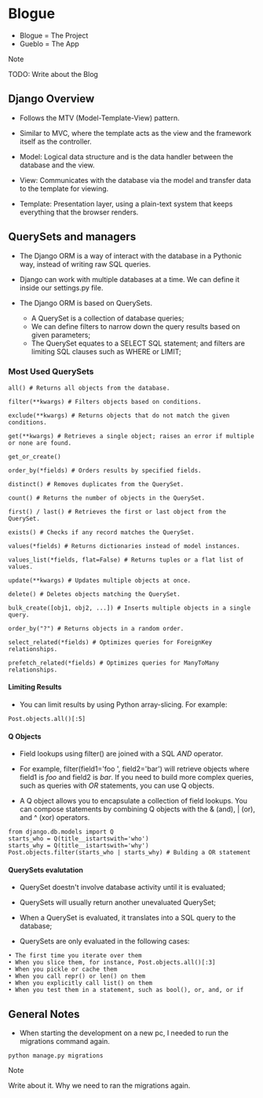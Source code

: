 # Blogue

- Blogue = The Project
- Gueblo = The App

> [!NOTE]
> TODO: Write about the Blog

## Django Overview

- Follows the MTV (Model-Template-View) pattern.

- Similar to MVC, where the template acts as the view and the framework itself as the controller.

- Model: Logical data structure and is the data handler between the database and the view.

- View: Communicates with the database via the model and transfer data to the template for viewing. 

- Template: Presentation layer, using a plain-text system that keeps everything that the browser renders.

## QuerySets and managers

- The Django ORM is a way of interact with the database in a Pythonic way, instead of writing raw SQL queries.

- Django can work with multiple databases at a time. We can define it inside our settings.py file.

- The Django ORM is based on QuerySets. 
    - A QuerySet is a collection of database queries; 
    - We can define filters to narrow down the query results based on given parameters;
    - The QuerySet equates to a SELECT SQL statement; and filters are limiting SQL clauses such as WHERE or LIMIT;

### Most Used QuerySets

```
all() # Returns all objects from the database.

filter(**kwargs) # Filters objects based on conditions.

exclude(**kwargs) # Returns objects that do not match the given conditions.

get(**kwargs) # Retrieves a single object; raises an error if multiple or none are found.

get_or_create()

order_by(*fields) # Orders results by specified fields.

distinct() # Removes duplicates from the QuerySet.

count() # Returns the number of objects in the QuerySet.

first() / last() # Retrieves the first or last object from the QuerySet.

exists() # Checks if any record matches the QuerySet.

values(*fields) # Returns dictionaries instead of model instances.

values_list(*fields, flat=False) # Returns tuples or a flat list of values.

update(**kwargs) # Updates multiple objects at once.

delete() # Deletes objects matching the QuerySet.

bulk_create([obj1, obj2, ...]) # Inserts multiple objects in a single query.

order_by("?") # Returns objects in a random order.

select_related(*fields) # Optimizes queries for ForeignKey relationships.

prefetch_related(*fields) # Optimizes queries for ManyToMany relationships.
```

#### Limiting Results

- You can limit results by using Python array-slicing. For example:
```
Post.objects.all()[:5]
```

#### Q Objects 

- Field lookups using filter() are joined with a SQL _AND_ operator. 

- For example, filter(field1='foo ', field2='bar') will retrieve objects where field1 is _foo_ and field2 is _bar_. If you need to build more complex queries, such as queries with _OR_ statements, you can use Q objects.

- A Q object allows you to encapsulate a collection of field lookups. You can compose statements by combining Q objects with the & (and), | (or), and ^ (xor) operators.
```
from django.db.models import Q
starts_who = Q(title__istartswith='who')
starts_why = Q(title__istartswith='why')
Post.objects.filter(starts_who | starts_why) # Bulding a OR statement
```

#### QuerySets evalutation

- QuerySet doestn't involve database activity until it is evaluated; 

- QuerySets will usually return another unevaluated QuerySet;

- When a QuerySet is evaluated, it translates into a SQL query to the database;

- QuerySets are only evaluated in the following cases:
```
• The first time you iterate over them
• When you slice them, for instance, Post.objects.all()[:3]
• When you pickle or cache them
• When you call repr() or len() on them
• When you explicitly call list() on them
• When you test them in a statement, such as bool(), or, and, or if
```

## General Notes

- When starting the development on a new pc, I needed to run the migrations command again.

```
python manage.py migrations
```

> [!NOTE]
> Write about it. Why we need to ran the migrations again.


